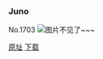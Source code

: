 ### Juno
No.1703
![图片不见了~~~](https://imgs.xkcd.com/comics/juno.png)

[原址](https://xkcd.com//1703) [下载](https://imgs.xkcd.com/comics/juno.png)

